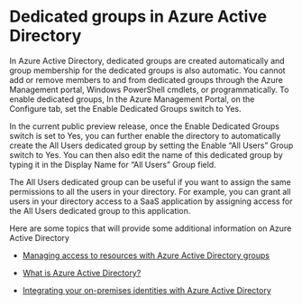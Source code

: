 <properties 
	pageTitle="Dedicated groups in Azure Active Directory | Windows Azure" 
	description="A topic that explains how to manage groups in Azure AD." 
	services="active-directory" 
	documentationCenter="" 
	authors="femila" 
	manager="swadhwa" 
	editor=""
	tags="azure-classic-portal"/>

<tags 
	ms.service="active-directory" 
	ms.date="07/13/2015" 
	wacn.date=""/>

# Dedicated groups in Azure Active Directory

In Azure Active Directory, dedicated groups are created automatically and group membership for the dedicated groups is also automatic. You cannot add or remove members to and from dedicated groups through the Azure Management portal, Windows PowerShell cmdlets, or programmatically. To enable dedicated groups, In the Azure Management Portal, on the Configure tab, set the Enable Dedicated Groups switch to Yes.

In the current public preview release, once the Enable Dedicated Groups switch is set to Yes, you can further enable the directory to automatically create the All Users dedicated group by setting the Enable “All Users” Group switch to Yes. You can then also edit the name of this dedicated group by typing it in the Display Name for “All Users” Group field.

The All Users dedicated group can be useful if you want to assign the same permissions to all the users in your directory. For example, you can grant all users in your directory access to a SaaS application by assigning access for the All Users dedicated group to this application.

Here are some topics that will provide some additional information on Azure Active Directory 

* [Managing access to resources with Azure Active Directory groups](/documentation/articles/active-directory-manage-groups)

* [What is Azure Active Directory?](/documentation/articles/active-directory-whatis)

* [Integrating your on-premises identities with Azure Active Directory](/documentation/articles/active-directory-aadconnect)
